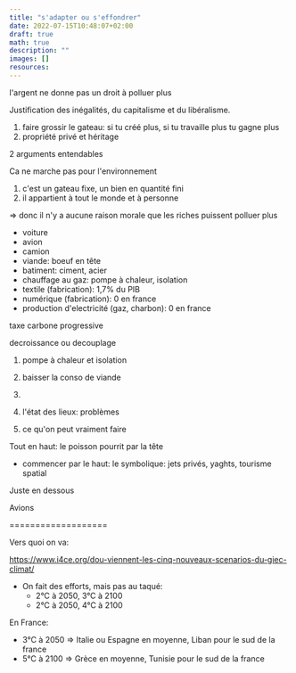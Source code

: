 ```yaml
---
title: "s'adapter ou s'effondrer"
date: 2022-07-15T10:48:07+02:00
draft: true
math: true
description: ""
images: []
resources:
---
```


l'argent ne donne pas un droit à polluer plus

Justification des inégalités, du capitalisme et du libéralisme.
1) faire grossir le gateau: si tu créé plus, si tu travaille plus tu gagne plus
2) propriété privé et héritage

2 arguments entendables

Ca ne marche pas pour l'environnement
1) c'est un gateau fixe, un bien en quantité fini
2) il appartient à tout le monde et à personne

=> donc il n'y a aucune raison morale que les riches puissent polluer plus

* voiture
* avion
* camion
* viande: boeuf en tête
* batiment: ciment, acier
* chauffage au gaz: pompe à chaleur, isolation
* textile (fabrication): 1,7% du PIB
* numérique (fabrication): 0 en france
* production d'electricité (gaz, charbon): 0 en france

taxe carbone progressive

decroissance ou decouplage
1) pompe à chaleur et isolation
2) baisser la conso de viande
3) 






1) l'état des lieux: problèmes
2) ce qu'on peut vraiment faire

Tout en haut: le poisson pourrit par la tête

- commencer par le haut: le symbolique: jets privés, yaghts, tourisme spatial

Juste en dessous

Avions



===================

Vers quoi on va:

https://www.i4ce.org/dou-viennent-les-cinq-nouveaux-scenarios-du-giec-climat/

* On fait des efforts, mais pas au taqué:
    * 2°C à 2050, 3°C à 2100
    * 2°C à 2050, 4°C à 2100

En France:
* 3°C à 2050 => Italie ou Espagne en moyenne, Liban pour le sud de la france
* 5°C à 2100 => Grèce en moyenne, Tunisie pour le sud de la france








